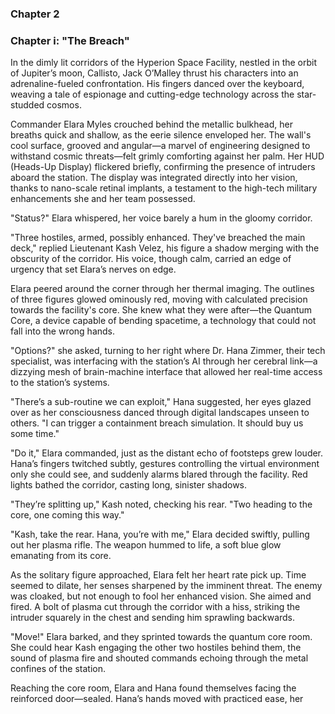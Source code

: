 ### Chapter 2

### Chapter i: "The Breach"

In the dimly lit corridors of the Hyperion Space Facility, nestled in the orbit of Jupiter’s moon, Callisto, Jack O’Malley thrust his characters into an adrenaline-fueled confrontation. His fingers danced over the keyboard, weaving a tale of espionage and cutting-edge technology across the star-studded cosmos.

Commander Elara Myles crouched behind the metallic bulkhead, her breaths quick and shallow, as the eerie silence enveloped her. The wall's cool surface, grooved and angular—a marvel of engineering designed to withstand cosmic threats—felt grimly comforting against her palm. Her HUD (Heads-Up Display) flickered briefly, confirming the presence of intruders aboard the station. The display was integrated directly into her vision, thanks to nano-scale retinal implants, a testament to the high-tech military enhancements she and her team possessed.

"Status?" Elara whispered, her voice barely a hum in the gloomy corridor.

"Three hostiles, armed, possibly enhanced. They've breached the main deck," replied Lieutenant Kash Velez, his figure a shadow merging with the obscurity of the corridor. His voice, though calm, carried an edge of urgency that set Elara’s nerves on edge.

Elara peered around the corner through her thermal imaging. The outlines of three figures glowed ominously red, moving with calculated precision towards the facility's core. She knew what they were after—the Quantum Core, a device capable of bending spacetime, a technology that could not fall into the wrong hands.

"Options?" she asked, turning to her right where Dr. Hana Zimmer, their tech specialist, was interfacing with the station’s AI through her cerebral link—a dizzying mesh of brain-machine interface that allowed her real-time access to the station’s systems.

"There’s a sub-routine we can exploit," Hana suggested, her eyes glazed over as her consciousness danced through digital landscapes unseen to others. "I can trigger a containment breach simulation. It should buy us some time."

"Do it," Elara commanded, just as the distant echo of footsteps grew louder. Hana’s fingers twitched subtly, gestures controlling the virtual environment only she could see, and suddenly alarms blared through the facility. Red lights bathed the corridor, casting long, sinister shadows.

"They’re splitting up," Kash noted, checking his rear. "Two heading to the core, one coming this way."

"Kash, take the rear. Hana, you’re with me," Elara decided swiftly, pulling out her plasma rifle. The weapon hummed to life, a soft blue glow emanating from its core.

As the solitary figure approached, Elara felt her heart rate pick up. Time seemed to dilate, her senses sharpened by the imminent threat. The enemy was cloaked, but not enough to fool her enhanced vision. She aimed and fired. A bolt of plasma cut through the corridor with a hiss, striking the intruder squarely in the chest and sending him sprawling backwards.

"Move!" Elara barked, and they sprinted towards the quantum core room. She could hear Kash engaging the other two hostiles behind them, the sound of plasma fire and shouted commands echoing through the metal confines of the station.

Reaching the core room, Elara and Hana found themselves facing the reinforced door—sealed. Hana’s hands moved with practiced ease, her

